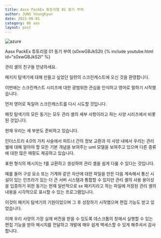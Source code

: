 ```yaml
---
title: Aasx PackEx 튜토리얼 01 동기 부여
author: JUNG YoungKyun
date: 2022-06-01
category: 06 aas
layout: post
---
```


![azure](https://img.shields.io/badge/aasx-2022.06.01-red.svg)

Aasx PackEx 튜토리얼 01 동기 부여 (s0xwGBJkS2I)
{% include youtube.html id="s0xwGBJkS2I" %}

관리 셸의 친구들 안녕하세요. 

패키지 탐색기에 대해 만들고 싶었던 일련의 스크린캐스트에 오신 것을 환영합니다. 

이번에는 스크린캐스트 시리즈에 대한 광범위한 관심을 인식하고 영어로 말하기 시작했습니다. 

먼저 영어로 독일어 스크린캐스트를 다시 시도할 것입니다. 

패킷 탐색기의 모든 동기는 모두 관리 셸의 세부 사항이라고 하는 사양 시리즈에서 비롯된 것입니다. 

현재 우리는 세 부분도 준비하고 있습니다. 

인더스트리 4.0의 가치 사슬에서 파트너 간의 정보 교환과 이 사양 내에서 우리는 관리 쉘에 대해 알아야 할 
모든 기본 개념을 보여주는 uml 모델을 보여주고 있으며 다른 종류에 대한 많은 매핑도 제공하고 있습니다. 

표현 형식의 메시지는 f를 교환하고 생성하여 관리 셸을 쉽게 다룰 수 있다는 것입니다. 

예를 들어 구성 요소 또는 기계와 같은 자산에 대한 파일을 만든 다음 계속해서 통신 시설이 있는 인프라가 있는 더 큰 서버 시스템과 통합할 수 있지만 
관리 셸의 사용 용이성을 입증하기 위한 동기는 현재 일반적으로 sx 패키지라고 하는 파일에 저장된 관리 셸의 내용을 시각적으로 표시할 수 있는 프로그램입니다. 

이것이 패키지 탐색기의 기원이었으며 그 후 성장하기 시작했으며 편집 기능도 받고 있었습니다. 

이제 우리 사양의 가장 실제 버전을 받을 수 있도록 데스크톱의 창에서 실행할 수 있는 편집 기능을 받아 메시지를 전달하고 개발에 매우 ​​쉽게 액세스할 수 있게 해주셔서 감사합니다.